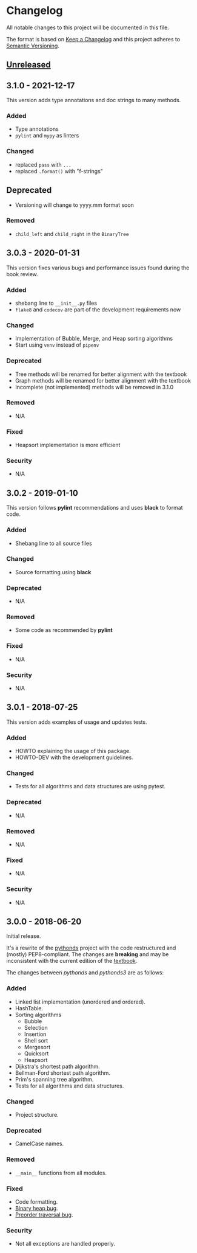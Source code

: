 # Changelog

All notable changes to this project will be documented in this file.

The format is based on [Keep a Changelog](http://keepachangelog.com/en/1.0.0/)
and this project adheres to [Semantic Versioning](http://semver.org/spec/v2.0.0.html).

## [Unreleased]

## 3.1.0 - 2021-12-17

This version adds type annotations and doc strings to many methods.

### Added

- Type annotations
- `pylint` and `mypy` as linters

### Changed

- replaced `pass` with `...`
- replaced `.format()` with "f-strings"

## Deprecated

- Versioning will change to yyyy.mm format soon

### Removed

- `child_left` and `child_right` in the `BinaryTree`

## 3.0.3 - 2020-01-31

This version fixes various bugs and performance issues found during the book review.

### Added

- shebang line to `__init__.py` files
- `flake8` and `codecov` are part of the development requirements now

### Changed

- Implementation of Bubble, Merge, and Heap sorting algorithms
- Start using `venv` instead of `pipenv`

### Deprecated

- Tree methods will be renamed for better alignment with the textbook
- Graph methods will be renamed for better alignment with the textbook
- Incomplete (not implemented) methods will be removed in 3.1.0

### Removed

- N/A

### Fixed

- Heapsort implementation is more efficient

### Security

- N/A

## 3.0.2 - 2019-01-10

This version follows **pylint** recommendations and uses **black** to format code.

### Added

- Shebang line to all source files

### Changed

- Source formatting using **black**

### Deprecated

- N/A

### Removed

- Some code as recommended by **pylint**

### Fixed

- N/A

### Security

- N/A

## 3.0.1 - 2018-07-25

This version adds examples of usage and updates tests.

### Added

- HOWTO explaining the usage of this package.
- HOWTO-DEV with the development guidelines.

### Changed

- Tests for all algorithms and data structures are using pytest.

### Deprecated

- N/A

### Removed

- N/A

### Fixed

- N/A

### Security

- N/A

## 3.0.0 - 2018-06-20

Initial release.

It's a rewrite of the [pythonds](https://pypi.org/project/pythonds/) project with the code restructured and (mostly) PEP8-compliant. The changes are **breaking** and may be inconsistent with the current edition of the [textbook](https://runestone.academy/runestone/static/pythonds/index.html).

The changes between _pythonds_ and _pythonds3_ are as follows:

### Added

- Linked list implementation (unordered and ordered).
- HashTable.
- Sorting algorithms
  - Bubble
  - Selection
  - Insertion
  - Shell sort
  - Mergesort
  - Quicksort
  - Heapsort
- Dijkstra's shortest path algorithm.
- Bellman-Ford shortest path algorithm.
- Prim's spanning tree algorithm.
- Tests for all algorithms and data structures.

### Changed

- Project structure.

### Deprecated

- CamelCase names.

### Removed

- `__main__` functions from all modules.

### Fixed

- Code formatting.
- [Binary heap bug](https://github.com/bnmnetp/pythonds/issues/5).
- [Preorder traversal bug](https://github.com/bnmnetp/pythonds/issues/10).

### Security

- Not all exceptions are handled properly.

[unreleased]: https://github.com/yasinovskyy/pythonds3/compare/v3.1.0...HEAD

